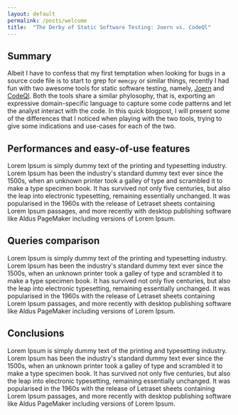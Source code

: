 ```yaml
---
layout: default
permalink: /posts/welcome
title:  "The Derby of Static Software Testing: Joern vs. CodeQl"
---
```


## Summary

Albeit I have to confess that my first temptation when looking for bugs in a source code file is to start to grep for `memcpy` or similar things, recently I had fun with two awesome tools for static software testing, namely, [Joern](https://joern.io/) and [CodeQl](https://codeql.github.com/). Both the tools share a similar phylosophy, that is, exporting an expressive domain-specific language to capture some code patterns and let the analyst interact with the code. In this quick blogpost, I will present some of the differences that I noticed when playing with the two tools, trying to give some indications and use-cases for each of the two.

## Performances and easy-of-use features

Lorem Ipsum is simply dummy text of the printing and typesetting industry. Lorem Ipsum has been the industry's standard dummy text ever since the 1500s, when an unknown printer took a galley of type and scrambled it to make a type specimen book. It has survived not only five centuries, but also the leap into electronic typesetting, remaining essentially unchanged. It was popularised in the 1960s with the release of Letraset sheets containing Lorem Ipsum passages, and more recently with desktop publishing software like Aldus PageMaker including versions of Lorem Ipsum.

## Queries comparison

Lorem Ipsum is simply dummy text of the printing and typesetting industry. Lorem Ipsum has been the industry's standard dummy text ever since the 1500s, when an unknown printer took a galley of type and scrambled it to make a type specimen book. It has survived not only five centuries, but also the leap into electronic typesetting, remaining essentially unchanged. It was popularised in the 1960s with the release of Letraset sheets containing Lorem Ipsum passages, and more recently with desktop publishing software like Aldus PageMaker including versions of Lorem Ipsum.

## Conclusions

Lorem Ipsum is simply dummy text of the printing and typesetting industry. Lorem Ipsum has been the industry's standard dummy text ever since the 1500s, when an unknown printer took a galley of type and scrambled it to make a type specimen book. It has survived not only five centuries, but also the leap into electronic typesetting, remaining essentially unchanged. It was popularised in the 1960s with the release of Letraset sheets containing Lorem Ipsum passages, and more recently with desktop publishing software like Aldus PageMaker including versions of Lorem Ipsum.
